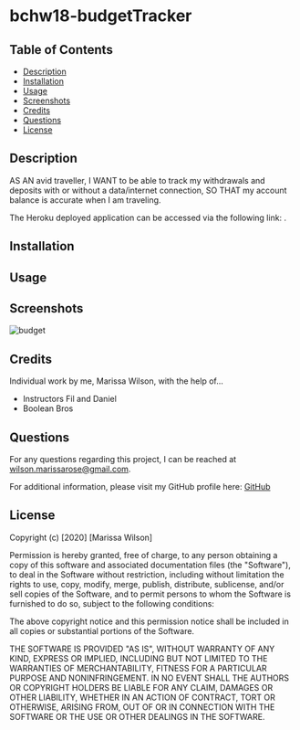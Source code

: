 # bchw18-budgetTracker

## Table of Contents

* [Description](#description)
* [Installation](#installation)
* [Usage](#usage)
* [Screenshots](#screenshots)
* [Credits](#credits)
* [Questions](#questions)
* [License](#license)

## Description
AS AN avid traveller,
I WANT to be able to track my withdrawals and deposits with or without a data/internet connection,
SO THAT my account balance is accurate when I am traveling.

The Heroku deployed application can be accessed via the following link: [](). 

## Installation

## Usage

## Screenshots
![budget](images/.png)

## Credits
Individual work by me, Marissa Wilson, with the help of...

* Instructors Fil and Daniel
* Boolean Bros

## Questions
For any questions regarding this project, I can be reached at wilson.marissarose@gmail.com.

For additional information, please visit my GitHub profile here:
[GitHub](https://github.com/marissarrwilson)

## License
Copyright (c) [2020] [Marissa Wilson]

Permission is hereby granted, free of charge, to any person obtaining a copy of this software and associated documentation files (the "Software"), to deal in the Software without restriction, including without limitation the rights to use, copy, modify, merge, publish, distribute, sublicense, and/or sell copies of the Software, and to permit persons to whom the Software is furnished to do so, subject to the following conditions:

The above copyright notice and this permission notice shall be included in all copies or substantial portions of the Software.

THE SOFTWARE IS PROVIDED "AS IS", WITHOUT WARRANTY OF ANY KIND, EXPRESS OR IMPLIED, INCLUDING BUT NOT LIMITED TO THE WARRANTIES OF MERCHANTABILITY, FITNESS FOR A PARTICULAR PURPOSE AND NONINFRINGEMENT. IN NO EVENT SHALL THE AUTHORS OR COPYRIGHT HOLDERS BE LIABLE FOR ANY CLAIM, DAMAGES OR OTHER LIABILITY, WHETHER IN AN ACTION OF CONTRACT, TORT OR OTHERWISE, ARISING FROM, OUT OF OR IN CONNECTION WITH THE SOFTWARE OR THE USE OR OTHER DEALINGS IN THE SOFTWARE.